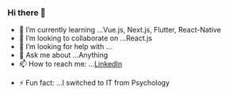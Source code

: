 ### Hi there 👋

<!--
**khalil06/khalil06** is a ✨ _special_ ✨ repository because its `README.md` (this file) appears on your GitHub profile.

Here are some ideas to get you started:-->

<!--- 🔭 I’m currently working on ...-->
- 🌱 I’m currently learning ...Vue.js, Next.js, Flutter, React-Native
- 👯 I’m looking to collaborate on ...React.js
- 🤔 I’m looking for help with ...
- 💬 Ask me about ...Anything
- 📫 How to reach me: ...[LinkedIn](https://www.linkedin.com/in/khalil-ch/)
<!--- - 😄 Pronouns: ...He/Him-->
- ⚡ Fun fact: ...I switched to IT from Psychology


